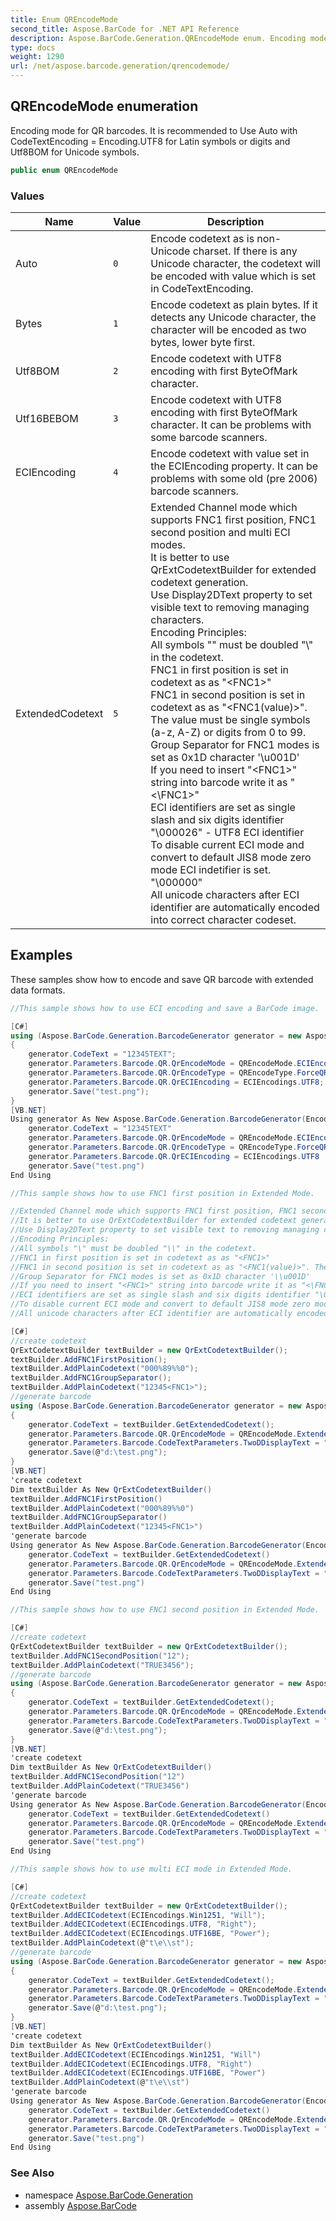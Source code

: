 ```yaml
---
title: Enum QREncodeMode
second_title: Aspose.BarCode for .NET API Reference
description: Aspose.BarCode.Generation.QREncodeMode enum. Encoding mode for QR barcodes. It is recommended to Use Auto with CodeTextEncoding  Encoding.UTF8 for Latin symbols or digits and Utf8BOM for Unicode symbols
type: docs
weight: 1290
url: /net/aspose.barcode.generation/qrencodemode/
---
```

## QREncodeMode enumeration

Encoding mode for QR barcodes. It is recommended to Use Auto with CodeTextEncoding = Encoding.UTF8 for Latin symbols or digits and Utf8BOM for Unicode symbols.

```csharp
public enum QREncodeMode
```

### Values

| Name | Value | Description |
| --- | --- | --- |
| Auto | `0` | Encode codetext as is non-Unicode charset. If there is any Unicode character, the codetext will be encoded with value which is set in CodeTextEncoding. |
| Bytes | `1` | Encode codetext as plain bytes. If it detects any Unicode character, the character will be encoded as two bytes, lower byte first. |
| Utf8BOM | `2` | Encode codetext with UTF8 encoding with first ByteOfMark character. |
| Utf16BEBOM | `3` | Encode codetext with UTF8 encoding with first ByteOfMark character. It can be problems with some barcode scanners. |
| ECIEncoding | `4` | Encode codetext with value set in the ECIEncoding property. It can be problems with some old (pre 2006) barcode scanners. |
| ExtendedCodetext | `5` | Extended Channel mode which supports FNC1 first position, FNC1 second position and multi ECI modes.<br>It is better to use QrExtCodetextBuilder for extended codetext generation.<br>Use Display2DText property to set visible text to removing managing characters.<br>Encoding Principles:<br>All symbols "\" must be doubled "\\" in the codetext.<br>FNC1 in first position is set in codetext as as "&lt;FNC1&gt;"<br>FNC1 in second position is set in codetext as as "&lt;FNC1(value)&gt;". The value must be single symbols (a-z, A-Z) or digits from 0 to 99.<br>Group Separator for FNC1 modes is set as 0x1D character '\\u001D'<br>If you need to insert "&lt;FNC1&gt;" string into barcode write it as "&lt;\FNC1&gt;"<br>ECI identifiers are set as single slash and six digits identifier "\000026" - UTF8 ECI identifier<br>To disable current ECI mode and convert to default JIS8 mode zero mode ECI indetifier is set. "\000000"<br>All unicode characters after ECI identifier are automatically encoded into correct character codeset. |

## Examples

These samples show how to encode and save QR barcode with extended data formats.

```csharp
//This sample shows how to use ECI encoding and save a BarCode image.

[C#]
using (Aspose.BarCode.Generation.BarcodeGenerator generator = new Aspose.BarCode.Generation.BarcodeGenerator(EncodeTypes.QR))
{
    generator.CodeText = "12345TEXT";
    generator.Parameters.Barcode.QR.QrEncodeMode = QREncodeMode.ECIEncoding;
    generator.Parameters.Barcode.QR.QrEncodeType = QREncodeType.ForceQR;
    generator.Parameters.Barcode.QR.QrECIEncoding = ECIEncodings.UTF8;
    generator.Save("test.png");
}
[VB.NET]
Using generator As New Aspose.BarCode.Generation.BarcodeGenerator(EncodeTypes.QR)
    generator.CodeText = "12345TEXT"
    generator.Parameters.Barcode.QR.QrEncodeMode = QREncodeMode.ECIEncoding
    generator.Parameters.Barcode.QR.QrEncodeType = QREncodeType.ForceQR
    generator.Parameters.Barcode.QR.QrECIEncoding = ECIEncodings.UTF8
    generator.Save("test.png")
End Using

//This sample shows how to use FNC1 first position in Extended Mode.

//Extended Channel mode which supports FNC1 first position, FNC1 second position and multi ECI modes.
//It is better to use QrExtCodetextBuilder for extended codetext generation.
//Use Display2DText property to set visible text to removing managing characters.
//Encoding Principles:
//All symbols "\" must be doubled "\\" in the codetext.
//FNC1 in first position is set in codetext as as "<FNC1>"
//FNC1 in second position is set in codetext as as "<FNC1(value)>". The value must be single symbols (a-z, A-Z) or digits from 0 to 99.
//Group Separator for FNC1 modes is set as 0x1D character '\\u001D'
//If you need to insert "<FNC1>" string into barcode write it as "<\FNC1>"
//ECI identifiers are set as single slash and six digits identifier "\000026" - UTF8 ECI identifier
//To disable current ECI mode and convert to default JIS8 mode zero mode ECI indetifier is set. "\000000"
//All unicode characters after ECI identifier are automatically encoded into correct character codeset.

[C#]
//create codetext
QrExtCodetextBuilder textBuilder = new QrExtCodetextBuilder();
textBuilder.AddFNC1FirstPosition();
textBuilder.AddPlainCodetext("000%89%%0");
textBuilder.AddFNC1GroupSeparator();
textBuilder.AddPlainCodetext("12345<FNC1>");
//generate barcode
using (Aspose.BarCode.Generation.BarcodeGenerator generator = new Aspose.BarCode.Generation.BarcodeGenerator(EncodeTypes.QR))
{
    generator.CodeText = textBuilder.GetExtendedCodetext();
    generator.Parameters.Barcode.QR.QrEncodeMode = QREncodeMode.ExtendedCodetext;
    generator.Parameters.Barcode.CodeTextParameters.TwoDDisplayText = "My Text";
    generator.Save(@"d:\test.png");
}
[VB.NET]
'create codetext
Dim textBuilder As New QrExtCodetextBuilder()
textBuilder.AddFNC1FirstPosition()
textBuilder.AddPlainCodetext("000%89%%0")
textBuilder.AddFNC1GroupSeparator()
textBuilder.AddPlainCodetext("12345<FNC1>")
'generate barcode
Using generator As New Aspose.BarCode.Generation.BarcodeGenerator(EncodeTypes.QR)
    generator.CodeText = textBuilder.GetExtendedCodetext()
    generator.Parameters.Barcode.QR.QrEncodeMode = QREncodeMode.ExtendedCodetext
    generator.Parameters.Barcode.CodeTextParameters.TwoDDisplayText = "My Text"
    generator.Save("test.png")
End Using

//This sample shows how to use FNC1 second position in Extended Mode.

[C#]
//create codetext
QrExtCodetextBuilder textBuilder = new QrExtCodetextBuilder();
textBuilder.AddFNC1SecondPosition("12");
textBuilder.AddPlainCodetext("TRUE3456"); 
//generate barcode
using (Aspose.BarCode.Generation.BarcodeGenerator generator = new Aspose.BarCode.Generation.BarcodeGenerator(EncodeTypes.QR))
{
    generator.CodeText = textBuilder.GetExtendedCodetext();
    generator.Parameters.Barcode.QR.QrEncodeMode = QREncodeMode.ExtendedCodetext;
    generator.Parameters.Barcode.CodeTextParameters.TwoDDisplayText = "My Text";
    generator.Save(@"d:\test.png");
}
[VB.NET]
'create codetext
Dim textBuilder As New QrExtCodetextBuilder()
textBuilder.AddFNC1SecondPosition("12")
textBuilder.AddPlainCodetext("TRUE3456")
'generate barcode
Using generator As New Aspose.BarCode.Generation.BarcodeGenerator(EncodeTypes.QR)
    generator.CodeText = textBuilder.GetExtendedCodetext()
    generator.Parameters.Barcode.QR.QrEncodeMode = QREncodeMode.ExtendedCodetext
    generator.Parameters.Barcode.CodeTextParameters.TwoDDisplayText = "My Text"
    generator.Save("test.png")
End Using

//This sample shows how to use multi ECI mode in Extended Mode.

[C#]
//create codetext
QrExtCodetextBuilder textBuilder = new QrExtCodetextBuilder();
textBuilder.AddECICodetext(ECIEncodings.Win1251, "Will");
textBuilder.AddECICodetext(ECIEncodings.UTF8, "Right");
textBuilder.AddECICodetext(ECIEncodings.UTF16BE, "Power");
textBuilder.AddPlainCodetext(@"t\e\\st");   
//generate barcode
using (Aspose.BarCode.Generation.BarcodeGenerator generator = new Aspose.BarCode.Generation.BarcodeGenerator(EncodeTypes.QR))
{
    generator.CodeText = textBuilder.GetExtendedCodetext();
    generator.Parameters.Barcode.QR.QrEncodeMode = QREncodeMode.ExtendedCodetext;
    generator.Parameters.Barcode.CodeTextParameters.TwoDDisplayText = "My Text";
    generator.Save(@"d:\test.png");
}
[VB.NET]
'create codetext
Dim textBuilder As New QrExtCodetextBuilder()
textBuilder.AddECICodetext(ECIEncodings.Win1251, "Will")
textBuilder.AddECICodetext(ECIEncodings.UTF8, "Right")
textBuilder.AddECICodetext(ECIEncodings.UTF16BE, "Power")
textBuilder.AddPlainCodetext(@"t\e\\st") 
'generate barcode
Using generator As New Aspose.BarCode.Generation.BarcodeGenerator(EncodeTypes.QR)
    generator.CodeText = textBuilder.GetExtendedCodetext()
    generator.Parameters.Barcode.QR.QrEncodeMode = QREncodeMode.ExtendedCodetext
    generator.Parameters.Barcode.CodeTextParameters.TwoDDisplayText = "My Text"
    generator.Save("test.png")
End Using   
```

### See Also

* namespace [Aspose.BarCode.Generation](../../aspose.barcode.generation/)
* assembly [Aspose.BarCode](../../)


